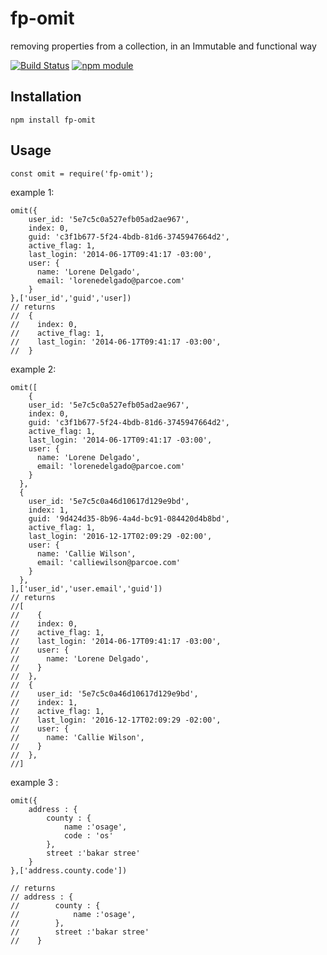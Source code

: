 # fp-omit

removing properties from a collection, in an Immutable and functional way

[![Build Status](https://travis-ci.com/ahhmarr/fp-omit.svg?branch=master)](https://travis-ci.com/ahhmarr/fp-omit)
[![npm module](https://badge.fury.io/js/fp-omit.svg)](https://www.npmjs.org/package/fp-omit)

## Installation

```
npm install fp-omit
```

## Usage

```
const omit = require('fp-omit');
```

example 1:

```
omit({
    user_id: '5e7c5c0a527efb05ad2ae967',
    index: 0,
    guid: 'c3f1b677-5f24-4bdb-81d6-3745947664d2',
    active_flag: 1,
    last_login: '2014-06-17T09:41:17 -03:00',
    user: {
      name: 'Lorene Delgado',
      email: 'lorenedelgado@parcoe.com'
    }
},['user_id','guid','user])
// returns
//  {
//    index: 0,
//    active_flag: 1,
//    last_login: '2014-06-17T09:41:17 -03:00',
//  }
```

example 2:

```
omit([
    {
    user_id: '5e7c5c0a527efb05ad2ae967',
    index: 0,
    guid: 'c3f1b677-5f24-4bdb-81d6-3745947664d2',
    active_flag: 1,
    last_login: '2014-06-17T09:41:17 -03:00',
    user: {
      name: 'Lorene Delgado',
      email: 'lorenedelgado@parcoe.com'
    }
  },
  {
    user_id: '5e7c5c0a46d10617d129e9bd',
    index: 1,
    guid: '9d424d35-8b96-4a4d-bc91-084420d4b8bd',
    active_flag: 1,
    last_login: '2016-12-17T02:09:29 -02:00',
    user: {
      name: 'Callie Wilson',
      email: 'calliewilson@parcoe.com'
    }
  },
],['user_id','user.email','guid'])
// returns
//[
//    {
//    index: 0,
//    active_flag: 1,
//    last_login: '2014-06-17T09:41:17 -03:00',
//    user: {
//      name: 'Lorene Delgado',
//    }
//  },
//  {
//    user_id: '5e7c5c0a46d10617d129e9bd',
//    index: 1,
//    active_flag: 1,
//    last_login: '2016-12-17T02:09:29 -02:00',
//    user: {
//      name: 'Callie Wilson',
//    }
//  },
//]
```

example 3 :

```
omit({
    address : {
        county : {
            name :'osage',
            code : 'os'
        },
        street :'bakar stree'
    }
},['address.county.code'])

// returns
// address : {
//        county : {
//            name :'osage',
//        },
//        street :'bakar stree'
//    }
```
